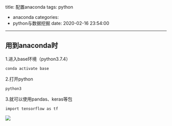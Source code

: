 title: 配置anaconda
tags: python
  - anaconda
categories:
  - python与数据挖掘
date: 2020-02-16 23:54:00
---
## 用到anaconda时
1.进入base环境（python3.7.4）
``` bash
conda activate base 
```
2.打开python
``` bash
python3
```

3.就可以使用pandas、keras等包
``` bash
import tensorflow as tf
```


![](http://cdn.mucjustin.cn/blog/2020-02-21-1.png)